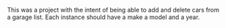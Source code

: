This was a project with the intent of being able to add and delete cars from a garage list. Each instance should have a make a model and a year. 
